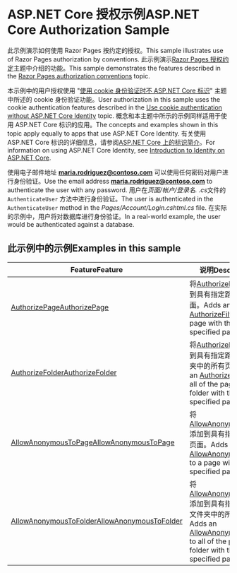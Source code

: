 # <a name="aspnet-core-authorization-sample"></a><span data-ttu-id="86ffe-101">ASP.NET Core 授权示例</span><span class="sxs-lookup"><span data-stu-id="86ffe-101">ASP.NET Core Authorization Sample</span></span>

<span data-ttu-id="86ffe-102">此示例演示如何使用 Razor Pages 按约定的授权。</span><span class="sxs-lookup"><span data-stu-id="86ffe-102">This sample illustrates use of Razor Pages authorization by conventions.</span></span> <span data-ttu-id="86ffe-103">此示例演示[Razor Pages 授权约定](https://docs.microsoft.com/aspnet/core/security/authorization/razor-pages-authorization)主题中介绍的功能。</span><span class="sxs-lookup"><span data-stu-id="86ffe-103">This sample demonstrates the features described in the [Razor Pages authorization conventions](https://docs.microsoft.com/aspnet/core/security/authorization/razor-pages-authorization) topic.</span></span>

<span data-ttu-id="86ffe-104">本示例中的用户授权使用 "[使用 cookie 身份验证时不 ASP.NET Core 标识](https://docs.microsoft.com/aspnet/core/security/authentication/cookie)" 主题中所述的 cookie 身份验证功能。</span><span class="sxs-lookup"><span data-stu-id="86ffe-104">User authorization in this sample uses the cookie authentication features described in the [Use cookie authentication without ASP.NET Core Identity](https://docs.microsoft.com/aspnet/core/security/authentication/cookie) topic.</span></span> <span data-ttu-id="86ffe-105">概念和本主题中所示的示例同样适用于使用 ASP.NET Core 标识的应用。</span><span class="sxs-lookup"><span data-stu-id="86ffe-105">The concepts and examples shown in this topic apply equally to apps that use ASP.NET Core Identity.</span></span> <span data-ttu-id="86ffe-106">有关使用 ASP.NET Core 标识的详细信息，请参阅[ASP.NET Core 上的标识简介](https://docs.microsoft.com/aspnet/core/security/authentication/identity)。</span><span class="sxs-lookup"><span data-stu-id="86ffe-106">For information on using ASP.NET Core Identity, see [Introduction to Identity on ASP.NET Core](https://docs.microsoft.com/aspnet/core/security/authentication/identity).</span></span>

<span data-ttu-id="86ffe-107">使用电子邮件地址 **maria.rodriguez@contoso.com** 可以使用任何密码对用户进行身份验证。</span><span class="sxs-lookup"><span data-stu-id="86ffe-107">Use the email address **maria.rodriguez@contoso.com** to authenticate the user with any password.</span></span> <span data-ttu-id="86ffe-108">用户在*页面/帐户/登录名. .cs*文件的 `AuthenticateUser` 方法中进行身份验证。</span><span class="sxs-lookup"><span data-stu-id="86ffe-108">The user is authenticated in the `AuthenticateUser` method in the *Pages/Account/Login.cshtml.cs* file.</span></span> <span data-ttu-id="86ffe-109">在实际的示例中，用户将对数据库进行身份验证。</span><span class="sxs-lookup"><span data-stu-id="86ffe-109">In a real-world example, the user would be authenticated against a database.</span></span>

## <a name="examples-in-this-sample"></a><span data-ttu-id="86ffe-110">此示例中的示例</span><span class="sxs-lookup"><span data-stu-id="86ffe-110">Examples in this sample</span></span>

| <span data-ttu-id="86ffe-111">Feature</span><span class="sxs-lookup"><span data-stu-id="86ffe-111">Feature</span></span> | <span data-ttu-id="86ffe-112">说明</span><span class="sxs-lookup"><span data-stu-id="86ffe-112">Description</span></span> |
| --- | --- |
| [<span data-ttu-id="86ffe-113">AuthorizePage</span><span class="sxs-lookup"><span data-stu-id="86ffe-113">AuthorizePage</span></span>](https://docs.microsoft.com/dotnet/api/microsoft.extensions.dependencyinjection.pageconventioncollectionextensions.authorizepage) | <span data-ttu-id="86ffe-114">将[AuthorizeFilter](https://docs.microsoft.com/dotnet/api/microsoft.aspnetcore.mvc.authorization.authorizefilter)添加到具有指定路径的页面。</span><span class="sxs-lookup"><span data-stu-id="86ffe-114">Adds an [AuthorizeFilter](https://docs.microsoft.com/dotnet/api/microsoft.aspnetcore.mvc.authorization.authorizefilter) to the page with the specified path.</span></span> |
| [<span data-ttu-id="86ffe-115">AuthorizeFolder</span><span class="sxs-lookup"><span data-stu-id="86ffe-115">AuthorizeFolder</span></span>](https://docs.microsoft.com/dotnet/api/microsoft.extensions.dependencyinjection.pageconventioncollectionextensions.authorizefolder) | <span data-ttu-id="86ffe-116">将[AuthorizeFilter](https://docs.microsoft.com/dotnet/api/microsoft.aspnetcore.mvc.authorization.authorizefilter)添加到具有指定路径的文件夹中的所有页。</span><span class="sxs-lookup"><span data-stu-id="86ffe-116">Adds an [AuthorizeFilter](https://docs.microsoft.com/dotnet/api/microsoft.aspnetcore.mvc.authorization.authorizefilter) to all of the pages in a folder with the specified path.</span></span> |
| [<span data-ttu-id="86ffe-117">AllowAnonymousToPage</span><span class="sxs-lookup"><span data-stu-id="86ffe-117">AllowAnonymousToPage</span></span>](https://docs.microsoft.com/dotnet/api/microsoft.extensions.dependencyinjection.pageconventioncollectionextensions.allowanonymoustopage) | <span data-ttu-id="86ffe-118">将[AllowAnonymousFilter](https://docs.microsoft.com/dotnet/api/microsoft.aspnetcore.mvc.authorization.allowanonymousfilter)添加到具有指定路径的页面。</span><span class="sxs-lookup"><span data-stu-id="86ffe-118">Adds an [AllowAnonymousFilter](https://docs.microsoft.com/dotnet/api/microsoft.aspnetcore.mvc.authorization.allowanonymousfilter) to a page with the specified path.</span></span> |
| [<span data-ttu-id="86ffe-119">AllowAnonymousToFolder</span><span class="sxs-lookup"><span data-stu-id="86ffe-119">AllowAnonymousToFolder</span></span>](https://docs.microsoft.com/dotnet/api/microsoft.extensions.dependencyinjection.pageconventioncollectionextensions.allowanonymoustofolder) | <span data-ttu-id="86ffe-120">将[AllowAnonymousFilter](https://docs.microsoft.com/dotnet/api/microsoft.aspnetcore.mvc.authorization.allowanonymousfilter)添加到具有指定路径的文件夹中的所有页。</span><span class="sxs-lookup"><span data-stu-id="86ffe-120">Adds an [AllowAnonymousFilter](https://docs.microsoft.com/dotnet/api/microsoft.aspnetcore.mvc.authorization.allowanonymousfilter) to all of the pages in a folder with the specified path.</span></span> |
